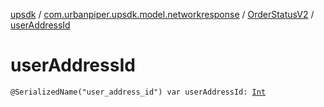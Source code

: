 [upsdk](../../index.md) / [com.urbanpiper.upsdk.model.networkresponse](../index.md) / [OrderStatusV2](index.md) / [userAddressId](./user-address-id.md)

# userAddressId

`@SerializedName("user_address_id") var userAddressId: `[`Int`](https://kotlinlang.org/api/latest/jvm/stdlib/kotlin/-int/index.html)